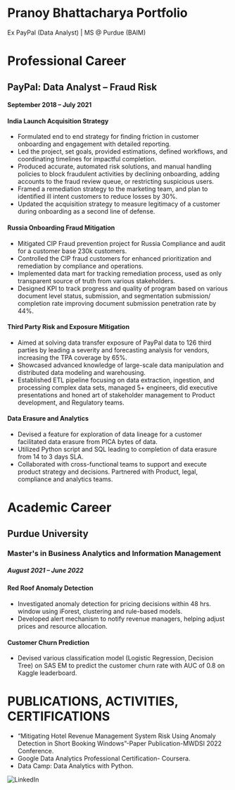 # Pranoy Bhattacharya Portfolio
Ex PayPal (Data Analyst) | MS @ Purdue (BAIM)

# Professional Career

## PayPal: Data Analyst – Fraud Risk
#### September 2018 – July 2021
 

#### India Launch Acquisition Strategy
* Formulated end to end strategy for finding friction in customer onboarding and engagement with detailed reporting.
* Led the project, set goals, provided estimations, defined workflows, and coordinating timelines for impactful completion.
* Produced accurate, automated risk solutions, and manual handling policies to block fraudulent activities by declining onboarding, adding accounts to the fraud review queue, or restricting suspicious users.
* Framed a remediation strategy to the marketing team, and plan to identified ill intent customers to reduce losses by 30%.
* Updated the acquisition strategy to measure legitimacy of a customer during onboarding as a second line of defense.

#### Russia Onboarding Fraud Mitigation
* Mitigated CIP Fraud prevention project for Russia Compliance and audit for a customer base 230k customers.
* Controlled the CIP fraud customers for enhanced prioritization and remediation by compliance and operations.
* Implemented data mart for tracking remediation process, used as only transparent source of truth from various stakeholders.
* Designed KPI to track progress and quality of program based on various document level status, submission, and segmentation submission/ completion rate improving document submission penetration rate by 44%.

#### Third Party Risk and Exposure Mitigation
* Aimed at solving data transfer exposure of PayPal data to 126 third parties by leading a severity and forecasting analysis for vendors, increasing the TPA coverage by 65%.
* Showcased advanced knowledge of large-scale data manipulation and distributed data modeling and warehousing.
* Established ETL pipeline focusing on data extraction, ingestion, and processing complex data sets, managed 5+ engineers, did executive presentations and honed art of stakeholder management to Product development, and Regulatory teams.

#### Data Erasure and Analytics
* Devised a feature for exploration of data lineage for a customer facilitated data erasure from PICA bytes of data.
* Utilized Python script and SQL leading to completion of data erasure from 14 to 3 days SLA.
* Collaborated with cross-functional teams to support and execute product strategy and decisions. Partnered with Product, legal, compliance and analytics teams.


# Academic Career

## Purdue University
### Master's in Business Analytics and Information Management
##### August 2021 – June 2022

#### Red Roof Anomaly Detection
* Investigated anomaly detection for pricing decisions within 48 hrs. window using iForest, clustering and rule-based models.
* Developed alert mechanism to notify revenue managers, helping adjust prices and resource allocation.


#### Customer Churn Prediction
* Devised various classification model (Logistic Regression, Decision Tree) on SAS EM to predict the customer churn rate with AUC of 0.8 on Kaggle leaderboard.


# PUBLICATIONS, ACTIVITIES, CERTIFICATIONS
* “Mitigating Hotel Revenue Management System Risk Using Anomaly Detection in Short Booking Windows”-Paper Publication-MWDSI 2022 Conference.
* Google Data Analytics Professional Certification- Coursera.
* Data Camp: Data Analytics with Python.

![LinkedIn](https://www.linkedin.com/in/pranoy-bhattacharya/)







